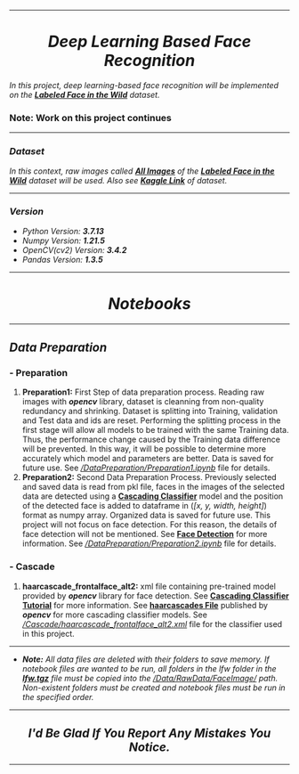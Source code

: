 
---
# *<center>Deep Learning Based Face Recognition</center>*

*In this project, deep learning-based face recognition will be implemented on the
[**Labeled Face in the Wild**](http://vis-www.cs.umass.edu/lfw/ "Official Website") dataset.*

### Note: Work on this project continues
---

### *Dataset*
*In this context, raw images called
[**All Images**](http://vis-www.cs.umass.edu/lfw/lfw.tgz "tgz File Link")
of the 
[**Labeled Face in the Wild**](http://vis-www.cs.umass.edu/lfw/ "Official Website") dataset will be used.
Also see [**Kaggle Link**](https://www.kaggle.com/datasets/stoicstatic/face-recognition-dataset "Kaggle Link") of dataset.*

---

### *Version*

- _Python Version: **3.7.13**_
- _Numpy Version: **1.21.5**_
- _OpenCV(cv2) Version: **3.4.2**_
- _Pandas Version: **1.3.5**_

---

# *<center>Notebooks</center>*

---

## *Data Preparation*

### - Preparation

1. **Preparation1:** First Step of data preparation process. Reading raw images with _**opencv**_ library, 
dataset is cleanning from non-quality redundancy and shrinking.
Dataset is splitting into Training, validation and Test data and ids are reset.
Performing the splitting process in the first stage will allow all models to be trained with the same Training data.
Thus, the performance change caused by the Training data difference will be prevented.
In this way, it will be possible to determine more accurately which model and parameters are better.
Data is saved for future use.
See <ins>_/DataPreparation/Preparation1.ipynb_</ins> file for details.
2. **Preparation2:** Second Data Preparation Process. 
Previously selected and saved data is read from pkl file, 
faces in the images of the selected data are detected
using a [**Cascading Classifier**](https://docs.opencv.org/3.4/db/d28/tutorial_cascade_classifier.html "docs.opencv") model and 
the position of the detected face is added to dataframe in (_[x, y, width, height]_) format as numpy array.
Organized data is saved for future use.
This project will not focus on face detection.
For this reason, the details of face detection will not be mentioned.
See [**Face Detection**](https://en.wikipedia.org/wiki/Face_detection "wikipedia") for more information.
See <ins>_/DataPreparation/Preparation2.ipynb_</ins> file for details.

### - Cascade

1. **haarcascade_frontalface_alt2:** xml file containing pre-trained model 
provided by _**opencv**_ library for face detection.
See [**Cascading Classifier Tutorial**](https://docs.opencv.org/3.4/db/d28/tutorial_cascade_classifier.html "docs.opencv") for more information.
See [**haarcascades File**](https://github.com/opencv/opencv/tree/master/data/haarcascades "github") published by _**opencv**_ for more cascading classifier models.
See <ins>_/Cascade/haarcascade_frontalface_alt2.xml_</ins> file for the classifier used in this project.

---

- _**Note:** All data files are deleted with their folders to save memory.
If notebook files are wanted to be run, all folders in the lfw folder in the 
[**lfw.tgz**](http://vis-www.cs.umass.edu/lfw/lfw.tgz "tgz File Link")
file must be copied into the
<ins>/Data/RawData/FaceImage/</ins> 
path.
Non-existent folders must be created and notebook files must be run in the specified order._

---

## <center>_I'd Be Glad If You Report Any Mistakes You Notice._</center>

---